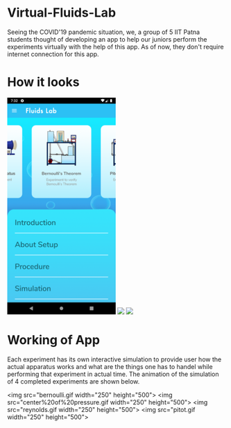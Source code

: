 # Virtual-Fluids-Lab

Seeing the COVID'19 pandemic situation, we, a group of 5 IIT Patna students thought of developing an app to help our juniors perform the experiments virtually with the help of this app. As of now, they don't require internet connection for this app.

# How it looks

<img src="Screenshot_20210208_193239.png" width="250" height="500">
<img src="Screenshot_20210208_193310.png width="250" height="500"> 
<img src="Screenshot_20210208_193317.png |width="250" height="500">

# Working of App

Each experiment has its own interactive simulation to provide user how the actual apparatus works and what are the things one has to handel while performing that experiment in actual time. The animation of the simulation of 4 completed experiments are shown below.

<img src="bernoulli.gif width="250" height="500"> 
<img src="center%20of%20pressure.gif width="250" height="500"> 
<img src="reynolds.gif width="250" height="500"> 
<img src="pitot.gif width="250" height="500">
